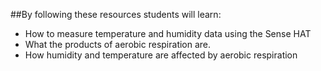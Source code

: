 ##By following these resources students will learn:

- How to measure temperature and humidity data using the Sense HAT
- What the products of aerobic respiration are.
- How humidity and temperature are affected by aerobic respiration
